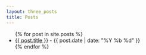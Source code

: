 ```yaml
---
layout: three_posts
title: Posts
---
```


<ul id="posts">
{% for post in site.posts %}
<li><a href="{{ post.url }}">{{ post.title }}</a> - {{ post.date | date: "%Y %b %d" }}</li>
{% endfor %}
</ul>
